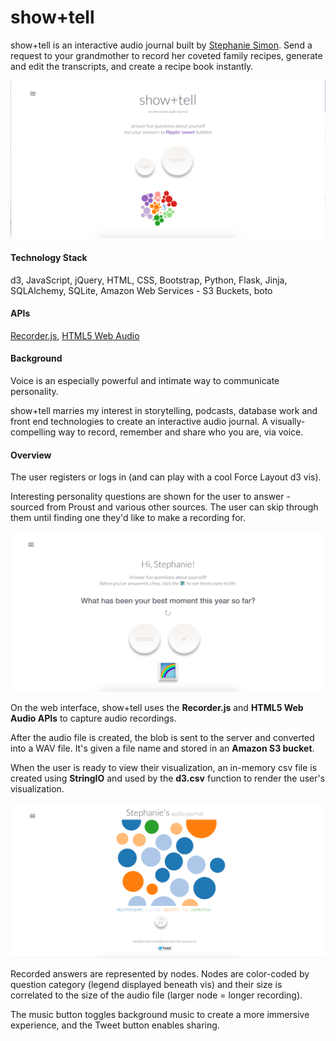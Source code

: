 # show+tell

show+tell is an interactive audio journal built by <a href="http://linkedin.com/in/stephsimon" target="_blank">Stephanie Simon</a>. Send a request to your grandmother to record her coveted family recipes, generate and edit the transcripts, and create a recipe book instantly.

<img src="/static/images/readme/readme_hp.png" alt="show+tell homepage">

#### Technology Stack

d3, JavaScript, jQuery, HTML, CSS, Bootstrap, Python, Flask, Jinja, SQLAlchemy, SQLite, Amazon Web Services - S3 Buckets, boto 

#### APIs

<a href="https://github.com/mattdiamond/Recorderjs" target="_blank">Recorder.js</a>, <a href="https://developer.mozilla.org/en-US/docs/Web/API/Web_Audio_API" target="_blank">HTML5 Web Audio</a>

#### Background

Voice is an especially powerful and intimate way to communicate personality. 

show+tell marries my interest in storytelling, podcasts, database work and front end technologies to create an interactive audio journal. A visually-compelling way to record, remember and share who you are, via voice.

#### Overview

The user registers or logs in (and can play with a cool Force Layout d3 vis).

Interesting personality questions are shown for the user to answer - sourced from Proust and various other sources. The user can skip through them until finding one they'd like to make a recording for.

<img src="/static/images/readme/readme_profile.png" alt="show+tell profile">

On the web interface, show+tell uses the **Recorder.js** and **HTML5 Web Audio APIs** to capture audio recordings. 

After the audio file is created, the blob is sent to the server and converted into a WAV file. It's given a file name and stored in an **Amazon S3 bucket**.

When the user is ready to view their visualization, an in-memory csv file is created using **StringIO** and used by the **d3.csv** function to render the user's visualization.

<img src="/static/images/readme/readme_vis.png" alt="show+tell vis">

Recorded answers are represented by nodes. Nodes are color-coded by question category (legend displayed beneath vis) and their size is correlated to the size of the audio file (larger node = longer recording). 

The music button toggles background music to create a more immersive experience, and the Tweet button enables sharing.

